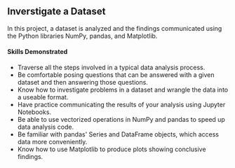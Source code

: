 ## Inverstigate a Dataset

In this project, a dataset is analyzed and the findings communicated using the Python libraries NumPy, pandas, and Matplotlib.

#### Skills Demonstrated

- Traverse all the steps involved in a typical data analysis process.
- Be comfortable posing questions that can be answered with a given dataset and then answering those questions.
- Know how to investigate problems in a dataset and wrangle the data into a useable format.
- Have practice communicating the results of your analysis using Jupyter Notebooks.
- Be able to use vectorized operations in NumPy and pandas to speed up data analysis code.
- Be familiar with pandas' Series and DataFrame objects, which access data more conveniently.
- Know how to use Matplotlib to produce plots showing conclusive findings.
